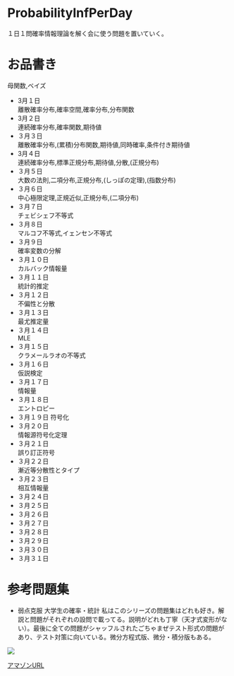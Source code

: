 # ProbabilityInfPerDay
１日１問確率情報理論を解く会に使う問題を置いていく。

# お品書き
母関数,ベイズ

+ 3月１日  
離散確率分布,確率空間,確率分布,分布関数
+ 3月２日  
連続確率分布,確率関数,期待値
+ ３月３日  
離散確率分布,(累積)分布関数,期待値,同時確率,条件付き期待値
+ 3月４日  
連続確率分布,標準正規分布,期待値,分散,(正規分布)
+ ３月５日  
大数の法則,二項分布,正規分布,(しっぽの定理),(指数分布)
+ ３月６日  
中心極限定理,正規近似,正規分布,(二項分布)
+ ３月７日  
チェビシェフ不等式
+ ３月８日  
マルコフ不等式,イェンセン不等式
+ ３月９日  
確率変数の分解
+ ３月１０日  
カルバック情報量
+ ３月１１日  
統計的推定 
+ ３月１２日  
不偏性と分散
+ ３月１３日  
最尤推定量
+ ３月１４日  
MLE
+ ３月１５日  
クラメールラオの不等式
+ ３月１６日  
仮説検定
+ ３月１７日  
情報量
+ ３月１８日  
エントロピー
+ ３月１９日
符号化
+ ３月２０日  
情報源符号化定理
+ ３月２１日  
誤り訂正符号
+ ３月２２日  
漸近等分散性とタイプ
+ ３月２３日  
相互情報量
+ ３月２４日  
+ ３月２５日  
+ ３月２６日  
+ ３月２７日  
+ ３月２８日  
+ ３月２９日 
+ ３月３０日  
+ ３月３１日   

# 参考問題集
+ 弱点克服 大学生の確率・統計
私はこのシリーズの問題集はどれも好き。解説と問題がそれぞれの設問で載ってる。説明がどれも丁寧（天才式変形がない）。最後に全ての問題がシャッフルされたごちゃまぜテスト形式の問題があり、テスト対策に向いている。微分方程式版、微分・積分版もある。

![](https://images-na.ssl-images-amazon.com/images/I/419NRKNAgJL._SX51_BO1,204,20,200_.jpg)

[アマゾンURL](https://www.amazon.co.jp/%E5%BC%B1%E7%82%B9%E5%85%8B%E6%9C%8D%E5%A4%A7%E5%AD%A6%E7%94%9F%E3%81%AE%E7%A2%BA%E7%8E%87%E3%83%BB%E7%B5%B1%E8%A8%88-%E8%97%A4%E7%94%B0-%E5%B2%B3%E5%BD%A6/dp/4489020694)
